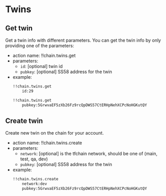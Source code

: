# Twins

## Get twin
Get a twin info with different parameters. You can get the twin info by only providing one of the parameters:
- action name: !!chain.twins.get
- parameters: 
    - `id`: [optional] twin id
    - `pubkey`: [optional] SS58 address for the twin
- example:
    ```md
    !!chain.twins.get
        id:29
    ```
    ```md
    !!chain.twins.get
        pubkey:5GrwvaEF5zXb26Fz9rcQpDWS57CtERHpNehXCPcNoHGKutQY
    ```

## Create twin
Create new twin on the chain for your account.
- action name: !!chain.twins.create
- parameters:
    - `network`: [optional] is the tfchain network, should be one of (main, test, qa, dev)
    - `pubkey`: [optional] SS58 address for the twin
- example:
    ```md
    !!chain.twins.create
        network:dev
        pubkey:5GrwvaEF5zXb26Fz9rcQpDWS57CtERHpNehXCPcNoHGKutQY
    ```